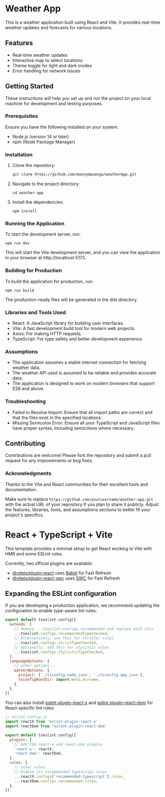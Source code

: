 # Weather App

This is a weather application built using React and Vite. It provides real-time weather updates and forecasts for various locations.

## Features

- Real-time weather updates
- Interactive map to select locations
- Theme toggle for light and dark modes
- Error handling for network issues

## Getting Started

These instructions will help you set up and run the project on your local machine for development and testing purposes.

### Prerequisites

Ensure you have the following installed on your system:

- Node.js (version 14 or later)
- npm (Node Package Manager)

### Installation

1. Clone the repository:

   ```bash
   git clone https://github.com/mannympwanga/weatherApp.git

2. Navigate to the project directory: 
   ```
   cd weather-app
3. Install the dependencies: 
   ``` 
   npm install
### Running the Application
To start the development server, run:
```
npm run dev
```
This will start the Vite development server, and you can view the application in your browser at http://localhost:5173.

### Building for Production
To build the application for production, run:

```npm run build```

The production-ready files will be generated in the dist directory.

### Libraries and Tools Used
- React: A JavaScript library for building user interfaces.
- Vite: A fast development build tool for modern web projects.
- Axios: For making HTTP requests.
- TypeScript: For type safety and better development experience.

### Assumptions
- The application assumes a stable internet connection for fetching weather data.
- The weather API used is assumed to be reliable and provides accurate data.
- The application is designed to work on modern browsers that support ES6 and above.

### Troubleshooting
- Failed to Resolve Import: Ensure that all import paths are correct and that the files exist in the specified locations.
- Missing Semicolon Error: Ensure all your TypeScript and JavaScript files have proper syntax, including semicolons where necessary.

## Contributing
Contributions are welcome! Please fork the repository and submit a pull request for any improvements or bug fixes.


### Acknowledgments
Thanks to the Vite and React communities for their excellent tools and documentation.

Make sure to replace `https://github.com/yourusername/weather-app.git` with the actual URL of your repository if you plan to share it publicly. Adjust the features, libraries, tools, and assumptions sections to better fit your project's specifics.


# React + TypeScript + Vite

This template provides a minimal setup to get React working in Vite with HMR and some ESLint rules.

Currently, two official plugins are available:

- [@vitejs/plugin-react](https://github.com/vitejs/vite-plugin-react/blob/main/packages/plugin-react/README.md) uses [Babel](https://babeljs.io/) for Fast Refresh
- [@vitejs/plugin-react-swc](https://github.com/vitejs/vite-plugin-react-swc) uses [SWC](https://swc.rs/) for Fast Refresh

## Expanding the ESLint configuration

If you are developing a production application, we recommend updating the configuration to enable type-aware lint rules:

```js
export default tseslint.config({
  extends: [
    // Remove ...tseslint.configs.recommended and replace with this
    ...tseslint.configs.recommendedTypeChecked,
    // Alternatively, use this for stricter rules
    ...tseslint.configs.strictTypeChecked,
    // Optionally, add this for stylistic rules
    ...tseslint.configs.stylisticTypeChecked,
  ],
  languageOptions: {
    // other options...
    parserOptions: {
      project: ['./tsconfig.node.json', './tsconfig.app.json'],
      tsconfigRootDir: import.meta.dirname,
    },
  },
})
```

You can also install [eslint-plugin-react-x](https://github.com/Rel1cx/eslint-react/tree/main/packages/plugins/eslint-plugin-react-x) and [eslint-plugin-react-dom](https://github.com/Rel1cx/eslint-react/tree/main/packages/plugins/eslint-plugin-react-dom) for React-specific lint rules:

```js
// eslint.config.js
import reactX from 'eslint-plugin-react-x'
import reactDom from 'eslint-plugin-react-dom'

export default tseslint.config({
  plugins: {
    // Add the react-x and react-dom plugins
    'react-x': reactX,
    'react-dom': reactDom,
  },
  rules: {
    // other rules...
    // Enable its recommended typescript rules
    ...reactX.configs['recommended-typescript'].rules,
    ...reactDom.configs.recommended.rules,
  },
})
```
